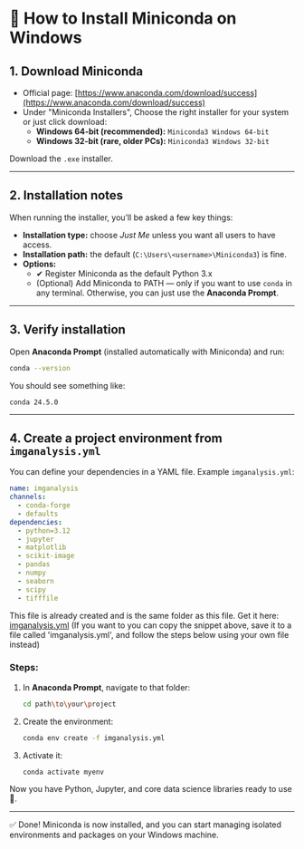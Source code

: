 # 🚀 How to Install Miniconda on Windows

## 1. Download Miniconda
- Official page: [https://www.anaconda.com/download/success](https://www.anaconda.com/download/success)
- Under  "Miniconda Installers", Choose the right installer for your system or just click download:  
  - **Windows 64-bit (recommended):** `Miniconda3 Windows 64-bit`  
  - **Windows 32-bit (rare, older PCs):** `Miniconda3 Windows 32-bit`  

Download the `.exe` installer.

---

## 2. Installation notes
When running the installer, you’ll be asked a few key things:  

- **Installation type:** choose *Just Me* unless you want all users to have access.  
- **Installation path:** the default (`C:\Users\<username>\Miniconda3`) is fine.  
- **Options:**  
  - ✔ Register Miniconda as the default Python 3.x  
  - (Optional) Add Miniconda to PATH — only if you want to use `conda` in any terminal. Otherwise, you can just use the **Anaconda Prompt**.

---

## 3. Verify installation
Open **Anaconda Prompt** (installed automatically with Miniconda) and run:  

```bash
conda --version
```

You should see something like:  

```
conda 24.5.0
```

---

## 4. Create a project environment from `imganalysis.yml`
You can define your dependencies in a YAML file. Example `imganalysis.yml`:

```yaml
name: imganalysis
channels:
  - conda-forge
  - defaults
dependencies:
  - python=3.12
  - jupyter
  - matplotlib
  - scikit-image
  - pandas
  - numpy
  - seaborn
  - scipy
  - tifffile
```
This file is already created and is the same folder as this file.
Get it here: [imganalysis.yml](imganalysis.yml)
(If you want to you can copy the snippet above, save it to a file called 'imganalysis.yml', and follow the steps below using your own file instead)

### Steps:
1. In **Anaconda Prompt**, navigate to that folder:  
   ```bash
   cd path\to\your\project
   ```
2. Create the environment:  
   ```bash
   conda env create -f imganalysis.yml
   ```
3. Activate it:  
   ```bash
   conda activate myenv
   ```

Now you have Python, Jupyter, and core data science libraries ready to use 🎉.


<!-- ## 4. Create and manage environments
Example: create a new environment with Python 3.11:  

```bash
conda create -n myenv python=3.11
```

Activate the environment:  
```bash
conda activate myenv
```

Deactivate it:  
```bash
conda deactivate
``` -->

---

✅ Done! Miniconda is now installed, and you can start managing isolated environments and packages on your Windows machine.
